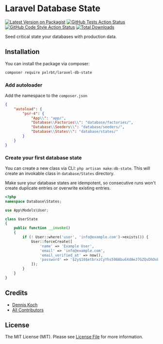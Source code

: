 # Laravel Database State

[![Latest Version on Packagist](https://img.shields.io/packagist/v/pxlrbt/laravel-db-state.svg?style=flat-square)](https://packagist.org/packages/pxlrbt/laravel-db-state)
[![GitHub Tests Action Status](https://img.shields.io/github/actions/workflow/status/pxlrbt/laravel-db-state/run-tests.yml?branch=main&label=tests&style=flat-square)](https://github.com/pxlrbt/laravel-db-state/actions?query=workflow%3Arun-tests+branch%3Amain)
[![GitHub Code Style Action Status](https://img.shields.io/github/actions/workflow/status/pxlrbt/laravel-db-state/fix-php-code-style-issues.yml?branch=main&label=code%20style&style=flat-square)](https://github.com/pxlrbt/laravel-db-state/actions?query=workflow%3A"Fix+PHP+code+style+issues"+branch%3Amain)
[![Total Downloads](https://img.shields.io/packagist/dt/pxlrbt/laravel-db-state.svg?style=flat-square)](https://packagist.org/packages/pxlrbt/laravel-db-state)

Seed critical state your databases with production data.

## Installation

You can install the package via composer:

```bash
composer require pxlrbt/laravel-db-state
```

### Add autoloader

Add the namespace to the `composer.json`

```json
{
    "autoload": {
        "psr-4": {
            "App\\": "app/",
            "Database\\Factories\\": "database/factories/",
            "Database\\Seeders\\": "database/seeders/",
            "Database\\States\\": "database/states/"
        }
    }
}
```

### Create your first database state

You can create a new class via CLI: `php artisan make:db-state`. This will create an invokable class in `database/States` directory.

Make sure your database states are idempotent, so consecutive runs won't create duplicate entries or overwrite existing entries.

```php
<?php
namespace Database\States;

use App\Models\User;

class UserState
{
    public function __invoke()
    {
        if (! User::where('user', 'info@example.com')->exists()) {
            User::forceCreate([
                'name' => 'Example User',
                'email' => 'info@example.com',
                'email_verified_at' => now(),
                'password' => '$2y$10$etbrxzCyYhs598Abu6XdAeJ7GZQvDhOvE70XnRtoO25bvif1uEvSi',
            ]);
        }
    }
}
```

## Credits

- [Dennis Koch](https://github.com/pxlrbt)
- [All Contributors](../../contributors)

## License

The MIT License (MIT). Please see [License File](LICENSE.md) for more information.
